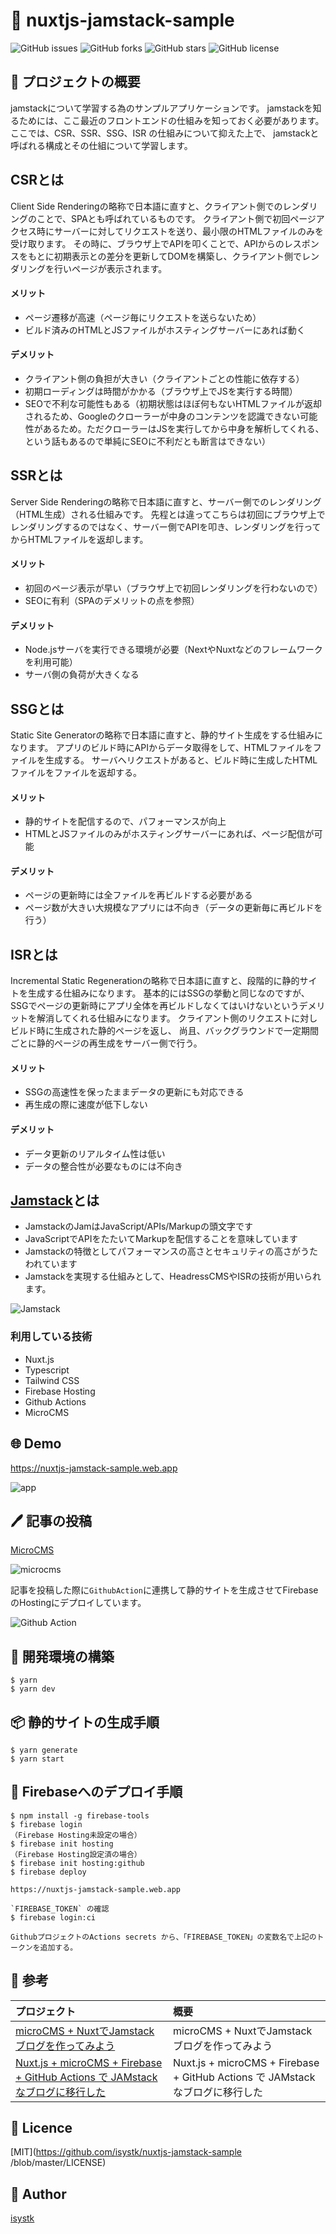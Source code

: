 🌙 nuxtjs-jamstack-sample
====

![GitHub issues](https://img.shields.io/github/issues/isystk/nuxtjs-jamstack-sample)
![GitHub forks](https://img.shields.io/github/forks/isystk/nuxtjs-jamstack-sample)
![GitHub stars](https://img.shields.io/github/stars/isystk/nuxtjs-jamstack-sample)
![GitHub license](https://img.shields.io/github/license/isystk/nuxtjs-jamstack-sample)

## 📗 プロジェクトの概要

jamstackについて学習する為のサンプルアプリケーションです。
jamstackを知るためには、ここ最近のフロントエンドの仕組みを知っておく必要があります。
ここでは、CSR、SSR、SSG、ISR の仕組みについて抑えた上で、
jamstackと呼ばれる構成とその仕組について学習します。

## CSRとは
Client Side Renderingの略称で日本語に直すと、クライアント側でのレンダリングのことで、SPAとも呼ばれているものです。
クライアント側で初回ページアクセス時にサーバーに対してリクエストを送り、最小限のHTMLファイルのみを受け取ります。
その時に、ブラウザ上でAPIを叩くことで、APIからのレスポンスをもとに初期表示との差分を更新してDOMを構築し、クライアント側でレンダリングを行いページが表示されます。
#### メリット
- ページ遷移が高速（ページ毎にリクエストを送らないため）
- ビルド済みのHTMLとJSファイルがホスティングサーバーにあれば動く
#### デメリット
- クライアント側の負担が大きい（クライアントごとの性能に依存する）
- 初期ローディングは時間がかかる（ブラウザ上でJSを実行する時間）
- SEOで不利な可能性もある（初期状態はほぼ何もないHTMLファイルが返却されるため、Googleのクローラーが中身のコンテンツを認識できない可能性があるため。ただクローラーはJSを実行してから中身を解析してくれる、という話もあるので単純にSEOに不利だとも断言はできない）


## SSRとは
Server Side Renderingの略称で日本語に直すと、サーバー側でのレンダリング（HTML生成）される仕組みです。
先程とは違ってこちらは初回にブラウザ上でレンダリングするのではなく、サーバー側でAPIを叩き、レンダリングを行ってからHTMLファイルを返却します。
#### メリット
- 初回のページ表示が早い（ブラウザ上で初回レンダリングを行わないので）
- SEOに有利（SPAのデメリットの点を参照）
#### デメリット
- Node.jsサーバを実行できる環境が必要（NextやNuxtなどのフレームワークを利用可能）
- サーバ側の負荷が大きくなる

## SSGとは
Static Site Generatorの略称で日本語に直すと、静的サイト生成をする仕組みになります。
アプリのビルド時にAPIからデータ取得をして、HTMLファイルをファイルを生成する。
サーバへリクエストがあると、ビルド時に生成したHTMLファイルをファイルを返却する。
#### メリット
- 静的サイトを配信するので、パフォーマンスが向上
- HTMLとJSファイルのみがホスティングサーバーにあれば、ページ配信が可能
#### デメリット
- ページの更新時には全ファイルを再ビルドする必要がある
- ページ数が大きい大規模なアプリには不向き（データの更新毎に再ビルドを行う）

## ISRとは
Incremental Static Regenerationの略称で日本語に直すと、段階的に静的サイトを生成する仕組みになります。
基本的にはSSGの挙動と同じなのですが、SSGでページの更新時にアプリ全体を再ビルドしなくてはいけないというデメリットを解消してくれる仕組みになります。
クライアント側のリクエストに対しビルド時に生成された静的ページを返し、 尚且、バックグラウンドで一定期間ごとに静的ページの再生成をサーバー側で行う。
#### メリット
- SSGの高速性を保ったままデータの更新にも対応できる
- 再生成の際に速度が低下しない
#### デメリット
- データ更新のリアルタイム性は低い
- データの整合性が必要なものには不向き


## [Jamstack](https://jamstack.org/)とは

- JamstackのJamはJavaScript/APIs/Markupの頭文字です
- JavaScriptでAPIをたたいてMarkupを配信することを意味しています
- Jamstackの特徴としてパフォーマンスの高さとセキュリティの高さがうたわれています
- Jamstackを実現する仕組みとして、HeadressCMSやISRの技術が用いられます。

![Jamstack](./jamstack.png)

### 利用している技術

- Nuxt.js
- Typescript
- Tailwind CSS
- Firebase Hosting
- Github Actions
- MicroCMS

## 🌐 Demo

https://nuxtjs-jamstack-sample.web.app

![app](./app.png)

## 🖊️ 記事の投稿
[MicroCMS](https://isystk.microcms.io/apis/blog)

![microcms](./microcms.png)


記事を投稿した際に`GithubAction`に連携して静的サイトを生成させてFirebaseのHostingにデプロイしています。

![Github Action](./github-action.png)



## 🔧 開発環境の構築
```
$ yarn
$ yarn dev
```

## 📦 静的サイトの生成手順
```
$ yarn generate
$ yarn start
```

## 💬 Firebaseへのデプロイ手順
```
$ npm install -g firebase-tools
$ firebase login
（Firebase Hosting未設定の場合）
$ firebase init hosting
（Firebase Hosting設定済の場合）
$ firebase init hosting:github
$ firebase deploy

https://nuxtjs-jamstack-sample.web.app

`FIREBASE_TOKEN` の確認
$ firebase login:ci

GithubプロジェクトのActions secrets から、「FIREBASE_TOKEN」の変数名で上記のトークンを追加する。
```


## 🎨 参考

| プロジェクト| 概要|
| :---------------------------------------| :-------------------------------|
| [microCMS + NuxtでJamstackブログを作ってみよう](https://blog.microcms.io/microcms-nuxt-jamstack-blog/)| microCMS + NuxtでJamstackブログを作ってみよう|
| [Nuxt.js + microCMS + Firebase + GitHub Actions で JAMstack なブログに移行した](https://ryo620.org/post/jamstack-blog/)| Nuxt.js + microCMS + Firebase + GitHub Actions で JAMstack なブログに移行した|

## 🎫 Licence

[MIT](https://github.com/isystk/nuxtjs-jamstack-sample
/blob/master/LICENSE)

## 👀 Author

[isystk](https://github.com/isystk)


